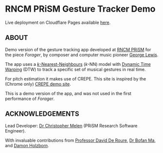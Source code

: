 # RNCM PRiSM Gesture Tracker Demo

Live deployment on Cloudflare Pages available [here](https://gesturetracker.pages.dev/).

## ABOUT

Demo version of the gesture tracking app developed at [RNCM PRiSM](https://www.rncm.ac.uk/research/research-centres-rncm/prism) for the piece *Forager*, by composer and computer music pioneer [George Lewis](https://music.columbia.edu/bios/george-e-lewis).

The app uses a [*k*-Nearest-Neighbours](https://en.wikipedia.org/wiki/K-nearest_neighbors_algorithm) (*k*-NN) model with [Dynamic Time Warping](https://en.wikipedia.org/wiki/Dynamic_time_warping) (DTW) to track a specific set of musical gestures in real time.

For pitch estimation it makes use of CREPE. This site is inspired by the (Chrome only) [CREPE demo site](https://marl.github.io/crepe/).

This is a demo version of the app, and was not used in the first performance of *Forager*.

## ACKNOWLEDGEMENTS

Lead Developer: [Dr Christopher Melen](https://www.rncm.ac.uk/people/christopher-melen/) (PRiSM Research Software Engineer).

With invaluable contributions from [Professor David De Roure](https://www.rncm.ac.uk/research/research-centres-rncm/prism/prism-blog/meet-the-prism-technical-director/), [Dr Bofan Ma](https://www.rncm.ac.uk/research/research-centres-rncm/prism/prism-news/dr-bofan-ma-appointed-rncm-prism-post-doctoral-research-associate/), and [Damon Holzborn](https://music.columbia.edu/bios/damon-holzborn).
